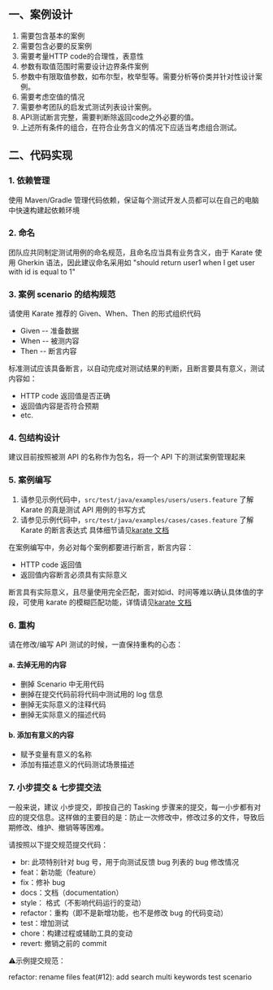 ## 一、案例设计
1. 需要包含基本的案例
2. 需要包含必要的反案例
3. 需要考量HTTP code的合理性，表意性
4. 参数有取值范围时需要设计边界条件案例
5. 参数中有限取值参数，如布尔型，枚举型等。需要分析等价类并针对性设计案例。
6. 需要考虑空值的情况
7. 需要参考团队的启发式测试列表设计案例。
8. API测试断言完整，需要判断除返回code之外必要的值。
9. 上述所有条件的组合，在符合业务含义的情况下应适当考虑组合测试。

## 二、代码实现
### 1. 依赖管理
使用 Maven/Gradle 管理代码依赖，保证每个测试开发人员都可以在自己的电脑中快速构建起依赖环境

### 2. 命名
团队应共同制定测试用例的命名规范，且命名应当具有业务含义，由于 Karate 使用 Gherkin 语法，因此建议命名采用如
"should return user1 when I get user with id is equal to 1"

### 3. 案例 scenario 的结构规范
请使用 Karate 推荐的 Given、When、Then 的形式组织代码

* Given -- 准备数据
* When -- 被测内容
* Then -- 断言内容

标准测试应该具备断言，以自动完成对测试结果的判断，且断言要具有意义，测试内容如：
* HTTP code 返回值是否正确
* 返回值内容是否符合预期
* etc.

### 4. 包结构设计
建议目前按照被测 API 的名称作为包名，将一个 API 下的测试案例管理起来

### 5. 案例编写
1. 请参见示例代码中，`src/test/java/examples/users/users.feature` 了解 Karate 的真是测试 API 用例的书写方式
2. 请参见示例代码中，`src/test/java/examples/cases/cases.feature` 了解 Karate 的断言表达式
具体细节请见[karate 文档](https://intuit.github.io/karate/)

在案例编写中，务必对每个案例都要进行断言，断言内容：
* HTTP code 返回值
* 返回值内容断言必须具有实际意义

断言具有实际意义，且尽量使用完全匹配，面对如id、时间等难以确认具体值的字段，可使用 karate 的模糊匹配功能，详情请见[karate 文档](https://intuit.github.io/karate/)

### 6. 重构
请在修改/编写 API 测试的时候，一直保持重构的心态：
#### a. 去掉无用的内容
* 删掉 Scenario 中无用代码
* 删掉在提交代码前将代码中测试用的 log 信息
* 删掉无实际意义的注释代码
* 删掉无实际意义的描述代码

#### b. 添加有意义的内容
* 赋予变量有意义的名称
* 添加有描述意义的代码测试场景描述

### 7. 小步提交 & 七步提交法
一般来说，建议 小步提交，即按自己的 Tasking 步骤来的提交，每一小步都有对应的提交信息。这样做的主要目的是：防止一次修改中，修改过多的文件，导致后期修改、维护、撤销等等困难。

请按照以下提交规范提交代码：
* br: 此项特别针对 bug 号，用于向测试反馈 bug 列表的 bug 修改情况
* feat：新功能（feature）
* fix：修补 bug
* docs：文档（documentation）
* style： 格式（不影响代码运行的变动）
* refactor：重构（即不是新增功能，也不是修改 bug 的代码变动）
* test：增加测试
* chore：构建过程或辅助工具的变动
* revert: 撤销之前的 commit

⚠️示例提交规范：

refactor: rename files
feat(#12): add search multi keywords test scenario
